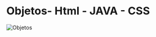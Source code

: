 # Objetos- Html - JAVA - CSS
![Objetos](https://github.com/Andres-develope/Objetos-/assets/128127095/80ad35fa-93e7-4d6c-8ed0-28fac4248603)
